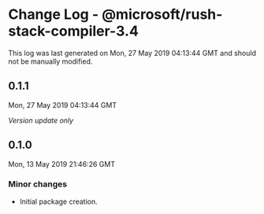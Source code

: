 # Change Log - @microsoft/rush-stack-compiler-3.4

This log was last generated on Mon, 27 May 2019 04:13:44 GMT and should not be manually modified.

## 0.1.1
Mon, 27 May 2019 04:13:44 GMT

*Version update only*

## 0.1.0
Mon, 13 May 2019 21:46:26 GMT

### Minor changes

- Initial package creation.


